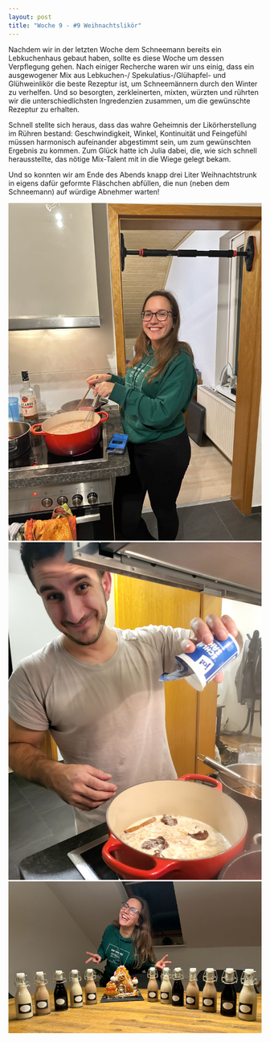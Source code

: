 ```yaml
---
layout: post
title: "Woche 9 - #9 Weihnachtslikör"
---
```


Nachdem wir in der letzten Woche dem Schneemann bereits ein Lebkuchenhaus gebaut haben, sollte es diese Woche um dessen Verpflegung gehen. Nach einiger Recherche waren wir uns einig, dass ein ausgewogener Mix aus Lebkuchen-/ Spekulatius-/Glühapfel- und Glühweinlikör die beste Rezeptur ist, um Schneemännern durch den Winter zu verhelfen. Und so besorgten, zerkleinerten, mixten, würzten und rührten wir die unterschiedlichsten Ingredenzien zusammen, um die gewünschte Rezeptur zu erhalten.

Schnell stellte sich heraus, dass das wahre Geheimnis der Likörherstellung im Rühren bestand: Geschwindigkeit, Winkel, Kontinuität und Feingefühl müssen harmonisch aufeinander abgestimmt sein, um zum gewünschten Ergebnis zu kommen. Zum Glück hatte ich Julia dabei, die, wie sich schnell herausstellte, das nötige Mix-Talent mit in die Wiege gelegt bekam.

Und so konnten wir am Ende des Abends knapp drei Liter Weihnachtstrunk in eigens dafür geformte Fläschchen abfüllen, die nun (neben dem Schneemann) auf würdige Abnehmer warten!

![Julia am Likör rühren](/images/008_01.png)
![Freddy am Kredenzen](/images/008_02.JPG)
![Julia präsentiert die Tränke](/images/008_03.png)